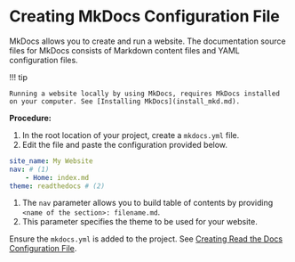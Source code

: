 # Creating MkDocs Configuration File

MkDocs allows you to create and run a website.
The documentation source files for MkDocs consists of Markdown content files and YAML configuration files.

!!! tip

    Running a website locally by using MkDocs, requires MkDocs installed on your computer. See [Installing MkDocs](install_mkd.md).

**Procedure:**

1. In the root location of your project, create a `mkdocs.yml` file.
2. Edit the file and paste the configuration provided below.

``` yaml title="mkdocs.yml"
site_name: My Website
nav: # (1)
    - Home: index.md
theme: readthedocs # (2)
```

1. The `nav` parameter allows you to build table of contents by providing `<name of the section>: filename.md`.
2. This parameter specifies the theme to be used for your website.

Ensure the `mkdocs.yml` is added to the project. See [Creating Read the Docs Configuration File](creating_rdt.md).